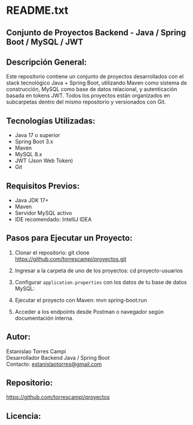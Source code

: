 README.txt
===========

Conjunto de Proyectos Backend - Java / Spring Boot / MySQL / JWT
-----------------------------------------------------------------

Descripción General:
--------------------
Este repositorio contiene un conjunto de proyectos desarrollados con el stack tecnológico Java + Spring Boot, utilizando Maven como sistema de construcción, MySQL como base de datos relacional, y autenticación basada en tokens JWT. Todos los proyectos están organizados en subcarpetas dentro del mismo repositorio y versionados con Git.

Tecnologías Utilizadas:
------------------------
- Java 17 o superior
- Spring Boot 3.x
- Maven
- MySQL 8.x
- JWT (Json Web Token)
- Git

Requisitos Previos:
-------------------
- Java JDK 17+
- Maven 
- Servidor MySQL activo
- IDE recomendado: IntelliJ IDEA

Pasos para Ejecutar un Proyecto:
--------------------------------
1. Clonar el repositorio:
   git clone https://github.com/torrescampi/proyectos.git

2. Ingresar a la carpeta de uno de los proyectos:
   cd proyecto-usuarios

3. Configurar `application.properties` con los datos de tu base de datos MySQL:

4. Ejecutar el proyecto con Maven:
mvn spring-boot:run

5. Acceder a los endpoints desde Postman o navegador según documentación interna.

Autor:
------
Estanislao Torres Campi  
Desarrollador Backend Java / Spring Boot  
Contacto: estanislaotorres@gmail.com

Repositorio:
------------
https://github.com/torrescampi/proyectos

Licencia:
---------

